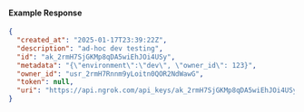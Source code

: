 <!-- Code generated for API Clients. DO NOT EDIT. -->
#### Example Response
```json
{
  "created_at": "2025-01-17T23:39:22Z",
  "description": "ad-hoc dev testing",
  "id": "ak_2rmH7SjGKMp8qDA5wiEhJOi4USy",
  "metadata": "{\"environment\":\"dev\", \"owner_id\": 123}",
  "owner_id": "usr_2rmH7Rnnm9yLoitn0QOR2NdWawG",
  "token": null,
  "uri": "https://api.ngrok.com/api_keys/ak_2rmH7SjGKMp8qDA5wiEhJOi4USy"
}
